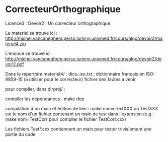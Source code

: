 CorrecteurOrthographique
========================

Licence3 : Devoir2 : Un correcteur orthographique

Le materiel se trouve ici :
http://michel.vancaneghem.perso.luminy.univmed.fr/cours/algo/devoir2/materiel4.zip

L'enonce se trouve ici
http://michel.vancaneghem.perso.luminy.univmed.fr/cours/algo/devoir2/devoir2.pdf

Dans le repertoire materiel4/ :
dico_iso.txt : dictionnaire francais en ISO-8859-15 (a utiliser pour le correcteur)
fichier des fautes a venir

pour compiler, dans dirproj/ :

compiler les dépendances :
	make dep

compilation d'un main et édition de lien :
	make nom=TextXXX
où TestXXX est le nom d'un fichier contenant un main de test dans l'extension
(e.g : make nom=TestCorr pour compiler le fichier TestCorr.cxx)

Les fichiers Test*.cxx contiennent un main pour tester trivialement une partie du code
